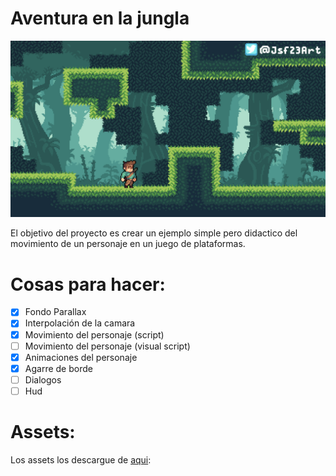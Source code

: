 # Aventura en la jungla
![aventura en la jungla](https://github.com/andresTapari/godot_platform_basic_movement/blob/main/assets/Jungle%20Asset%20Pack/mockup.png)

El objetivo del proyecto es crear un ejemplo simple pero didactico del movimiento de un personaje en un juego de plataformas. 

# Cosas para hacer:
- [x] Fondo Parallax
- [x] Interpolación de la camara
- [x] Movimiento del personaje (script)
- [ ] Movimiento del personaje (visual script)
- [x] Animaciones del personaje
- [x] Agarre de borde
- [ ] Dialogos
- [ ] Hud

# Assets:
Los assets los descargue de [aqui](https://jesse-m.itch.io/jungle-pack):
